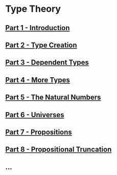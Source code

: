 # Type Theory

## [Part 1 - Introduction](part1.md)

## [Part 2 - Type Creation](part2.md)

## [Part 3 - Dependent Types](part3.md)

## [Part 4 - More Types](part4.md)

## [Part 5 - The Natural Numbers](part5.md)

## [Part 6 - Universes](part6.md)

## [Part 7 - Propositions](part7.md)

## [Part 8 - Propositional Truncation](part8.md)

## ...